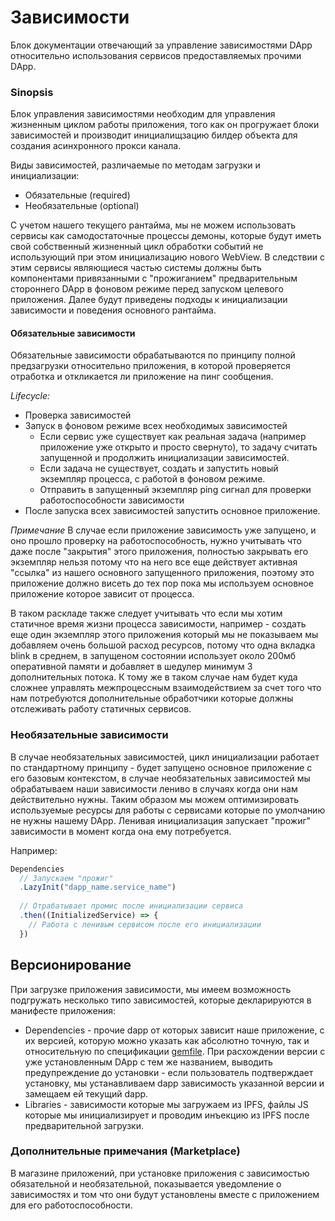 # Зависимости
Блок документации отвечающий за управление зависимостями DApp относительно использования сервисов предоставляемых прочими DApp.

### Sinopsis
Блок управления зависимостями необходим для управления жизненным циклом работы приложения, того как он прогружает блоки зависимостей и производит инициалищзацию билдер объекта для создания асинхронного прокси канала.

Виды зависимостей, различаемые по методам загрузки и инициализации:
- Обязательные (required)
- Необязательные (optional)

С учетом нашего текущего рантайма, мы не можем использовать сервисы как самодостаточные процессы демоны, которые будут иметь свой собственный жизненный цикл обработки событий не использующий при этом инициализацию нового WebView. В следствии с этим сервисы являющиеся частью системы должны быть компонентами привязанными с "прожиганием" предварительным стороннего DApp в фоновом режиме перед запуском целевого приложения. Далее будут приведены подходы к инициализации зависимости и поведения основного рантайма.

#### Обязательные зависимости
Обязательные зависимости обрабатываются по принципу полной предзагрузки относительно приложения, в которой проверяется отработка и откликается ли приложение на пинг сообщения.

_Lifecycle:_
- Проверка зависимостей
- Запуск в фоновом режиме всех необходимых зависимостей
  - Если сервис уже существует как реальная задача (например приложение уже открыто и просто свернуто), то задачу считать запущенной и продолжить инициализации зависимостей.
  - Если задача не существует, создать и запустить новый экземпляр процесса, с работой в фоновом режиме.
  - Отправить в запущенный экземпляр ping сигнал для проверки работоспособности зависимости
- После запуска всех зависимостей запустить основное приложение.

_Примечание_
В случае если приложение зависимость уже запущено, и оно прошло проверку на работоспособность, нужно учитывать что даже после "закрытия" этого приложения, полностью закрывать его экземпляр нельзя потому что на него все еще действует активная "ссылка" из нашего основного запущенного приложения, поэтому это приложение должно висеть до тех пор пока мы используем основное приложение которое зависит от процесса.

В таком раскладе также следует учитывать что если мы хотим статичное время жизни процесса зависимости, например - создать еще один экземпляр этого приложения который мы не показываем мы добавляем очень большой расход ресурсов, потому что одна вкладка blink в среднем, в запущеном состоянии использует около 200мб оперативной памяти и добавляет в шедулер минимум 3 дополнительных потока. К тому же в таком случае нам будет куда сложнее управлять межпроцессным взаимодействием за счет того что нам потребуются дополнительные обработчики которые должны отслеживать работу статичных сервисов.

### Необязательные зависимости
В случае необязательных зависимостей, цикл инициализации работает по стандартному принципу - будет запущено основное приложение с его базовым контекстом, в случае необязательных зависимостей мы обрабатываем наши зависимости лениво в случаях когда они нам действительно нужны. Таким образом мы можем оптимизировать используемые ресурсы для работы с сервисами которые по умолчанию не нужны нашему DApp. Ленивая инициализация запускает "прожиг" зависимости в момент когда она ему потребуется.

Например:
```js
Dependencies
  // Запускаем "прожиг"
  .LazyInit("dapp_name.service_name")
  
  // Отрабатывает промис после инициализации сервиса
  .then((InitializedService) => {
    // Работа с ленивым сервисом после его инициализации
  })
```


## Версионирование
При загрузке приложения зависимости, мы имеем возможность подгружать несколько типо зависимостей, которые декларируются в манифесте приложения:

- Dependencies - прочие dapp от которых зависит наше приложение, с их версией, которую можно указать как абсолютно точную, так и относительную по спецификации [gemfile](https://guides.rubygems.org/patterns/#declaring_dependencies). При расхождении версии с уже установленным DApp с тем же названием, выводить предупреждение до установки - если пользователь подтверждает установку, мы устанавливаем dapp зависимость указанной версии и замещаем ей текущий dapp.
- Libraries - зависимости которые мы загружаем из IPFS, файлы JS которые мы инициализирует и проводим инъекцию из IPFS после предварительной загрузки. 

### Дополнительные примечания (Marketplace)
В магазине приложений, при установке приложения с зависимостью обязательной и необязательной, показывается уведомление о зависимостях и том что они будут установлены вместе с приложением для его работоспособности.